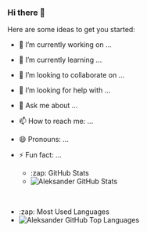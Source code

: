 ### Hi there 👋




Here are some ideas to get you started:

- 🔭 I’m currently working on ...
- 🌱 I’m currently learning ...
- 👯 I’m looking to collaborate on ...
- 🤔 I’m looking for help with ...
- 💬 Ask me about ...
- 📫 How to reach me: ...
- 😄 Pronouns: ...
- ⚡ Fun fact: ...


  - <summary>:zap: GitHub Stats</summary>

  - <img align="left" alt="Aleksander  GitHub Stats" src="https://github-readme-stats.vercel.app/api?username=alekszone&show_icons=true&hide_border=true" />


<br/>



  - <summary>:zap: Most Used Languages</summary>

- <img align="left" alt="Aleksander  GitHub Top Languages" src="https://github-readme-stats.vercel.app/api/top-langs/?username=alekszone" />







